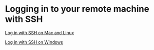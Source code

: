 # Logging in to your remote machine with SSH

[Log in with SSH on Mac and Linux](log-in-with-ssh-mac.html)

[Log in with SSH on Windows](log-in-with-ssh-win.html)

